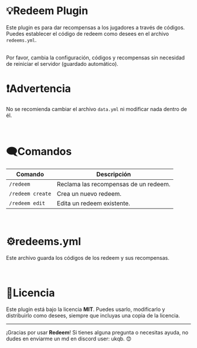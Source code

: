 # 💡Redeem Plugin

Este plugin es para dar recompensas a los jugadores a través de códigos.</br>
Puedes establecer el código de redeem como desees en el archivo ```redeems.yml```.</br> </br>

Por favor, cambia la configuración, códigos y recompensas sin necesidad de reiniciar el servidor (guardado automático).</br>

# ❗Advertencia
No se recomienda cambiar el archivo ```data.yml``` ni modificar nada dentro de él.

</br>

# 🗨Comandos
| Comando          | Descripción                                            |
|------------------|--------------------------------------------------------|
| `/redeem`        | Reclama las recompensas de un redeem.                  |
| `/redeem create` | Crea un nuevo redeem.                                  |
| `/redeem edit`   | Edita un redeem existente.                             |

</br>

# ⚙redeems.yml
Este archivo guarda los códigos de los redeem y sus recompensas.


</br>

# 📜Licencia
Este plugin está bajo la licencia **MIT**. Puedes usarlo, modificarlo y distribuirlo como desees, siempre que incluyas una copia de la licencia.

---

¡Gracias por usar **Redeem**! Si tienes alguna pregunta o necesitas ayuda, no dudes en enviarme un md en discord user: ukqb. 😊

</br>
